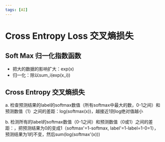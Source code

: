 ```yaml
---
tags: [AI]
---
```

# Cross Entropy Loss 交叉熵损失

## Soft Max 归一化指数函数

- 把大的数据的影响扩大：exp(x)
- 归一化：除以sum_i(exp(x_i))
  
## Cross Entropy 交叉熵损失

a. 检查预测结果的label的softmax数值（所有softmax中最大的数，0-1之间）和预测数值（1）之间的差距：log(softmax(x))，越接近1则log绝对值越小

b. 检测所有的label的softmax数值（0-1之间）和预测数值（0或1）之间的差距：，把预测结果为0的变成1（softmax'=1-softmax, label'=1-label=1-0=1），预测结果为1的不变，然后sum(log(softmax'(x)))
